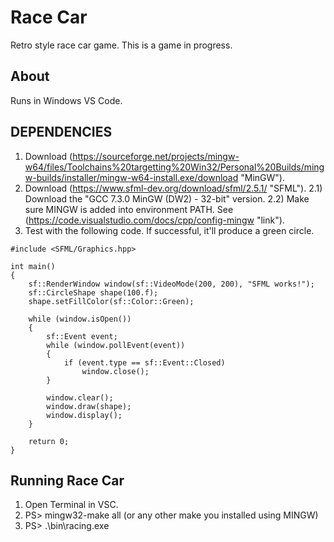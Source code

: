 # Race Car
Retro style race car game. This is a game in progress.

## About
Runs in Windows VS Code.

## DEPENDENCIES
1) Download (https://sourceforge.net/projects/mingw-w64/files/Toolchains%20targetting%20Win32/Personal%20Builds/mingw-builds/installer/mingw-w64-install.exe/download "MinGW").
2) Download (https://www.sfml-dev.org/download/sfml/2.5.1/ "SFML").
    2.1) Download the "GCC 7.3.0 MinGW (DW2) - 32-bit" version.
    2.2) Make sure MINGW is added into environment PATH. See (https://code.visualstudio.com/docs/cpp/config-mingw "link").
3) Test with the following code. If successful, it'll produce a green circle.
```
#include <SFML/Graphics.hpp>

int main()
{
    sf::RenderWindow window(sf::VideoMode(200, 200), "SFML works!");
    sf::CircleShape shape(100.f);
    shape.setFillColor(sf::Color::Green);

    while (window.isOpen())
    {
        sf::Event event;
        while (window.pollEvent(event))
        {
            if (event.type == sf::Event::Closed)
                window.close();
        }

        window.clear();
        window.draw(shape);
        window.display();
    }

    return 0;
}
```
## Running Race Car
1) Open Terminal in VSC.
2) PS> mingw32-make all (or any other make you installed using MINGW)
3) PS> .\bin\racing.exe
